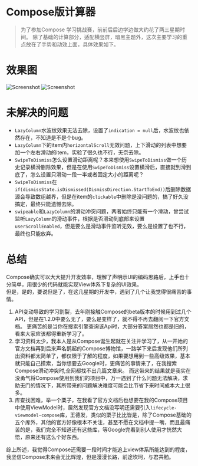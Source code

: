 # Compose版计算器
> 为了参加Compose 学习挑战赛，前前后后边学边做大约花了两三星期时间。
> 除了基础的计算部分，适配横竖屏，暗黑主题外，这次主要学习的重点放在了手势和动效上面，具体效果如下。

# 效果图

![Screenshot](screenshot/screenshot1.gif)
![Screenshot](screenshot/screenshot2.gif)

# 未解决的问题

* `LazyColumn`水波纹效果无法去除，设置了`indication = null`后，水波纹也依然存在，不知道是不是个bug。
* `LazyColumn`下的item内`horizontalScroll`无效问题，上下滑动的列表中想要加一个左右滑动的item，实验了很久也不行，无奈去除。
* `SwipeToDismiss`怎么设置滑动距离呢？本来想使用`SwipeToDismiss`做一个历史记录横滑删除效果，但是在使用`SwipeToDismiss`设置横滑后，直接就到滑到底了，怎么设置只滑动一段一半或者固定大小的距离呢？
* `SwipeToDismiss`在`if(dismissState.isDismissed(DismissDirection.StartToEnd))`后删除数据源会导致数组越界，但是在item的`clickable`中删除是没问题的，搞了好久没搞定，最终只能遗憾去除。
* `swipeable`和`LazyColumn`的滑动冲突问题，两者始终只能有一个滑动，曾尝试监听`LazyColumn`的滑动事件，根据是否滑动到底部来设置`userScrollEnabled`，但是要么是滑动事件监听无效，要么是设置了也不行，最终也只能放弃。

# 总结
Compose确实可以大大提升开发效率，理解了声明示UI的编码思路后，上手也十分简单，用很少的代码就能实现View体系下复杂的UI效果。  
但是，是的，要说但是了，在这几星期的开发中，遇到了几个让我觉得很痛苦的事情。  
1. API变动导致的学习割裂，去年刚接触Compose的beta版本的时候用到过几个API，但是在1.2.0中要么无了，要么是变样了，就不得不再去翻阅一下官方文档。
更痛苦的是当你在搜索引擎查询该Api时，大部分答案居然也都是旧的，看来大家应该都得重新学习了。
2. 学习资料太少，我本人是从Compose诞生起就在关注并学习了，从一开始的官方文档再到后来声名鹊起的Compose博物馆，一路学下来后发现他们所列出资料都太简单了，都仅限于了解的程度，如果要想用到一些高级效果，基本就只能自己摸索，当你想要去Google时，更痛苦的事情来了，在我搜索Compose滑动冲突时,全网都找不出几篇文章来。
而这带来的结果就是我实在没勇气将Compose使用到我们的项目中，万一遇到了什么问题无法解决，求助无门的情况下，其所带来的问题解决难度可能会比节省下来时间成本大上很多。
3. 库查找困难，举一个栗子，在我看了官方文档后也想要在我的Compose项目中使用ViewModel时，居然发现官方文档没写明还需要引入`lifecycle-viewmodel-compose`库，王德发，类似的栗子比比皆是，除了Compose基础的五个库外，其他的官方好像根本不关注，甚至不愿在文档中提一嘴，而且最痛苦的是，我们完全不知道还有这些库，等Google完看到别人使用才恍然大悟，原来还有这么个好东西。
  
综上所述，我觉得Compose还需要一段时间才能追上view体系所能达到的程度，我坚信Compose未来会无比辉煌，但是漫漫长路，前途坎坷，与君共勉。
